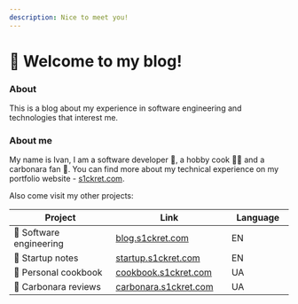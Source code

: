 ```yaml
---
description: Nice to meet you!
---
```


# 👋 Welcome to my blog!

### About

This is a blog about my experience in software engineering and technologies that interest me.&#x20;

### About me

My name is Ivan, I am a software developer :robot:, a hobby cook :cook: and a carbonara fan :spaghetti:. You can find more about my technical experience on my portfolio website - [s1ckret.com](https://s1ckret.com/).

Also come visit my other projects:

<table><thead><tr><th width="247">Project</th><th width="210">Link</th><th width="113">Language</th></tr></thead><tbody><tr><td><span data-gb-custom-inline data-tag="emoji" data-code="1f916">🤖</span> Software engineering</td><td><a href="https://blog.s1ckret.com/">blog.s1ckret.com</a></td><td>EN</td></tr><tr><td><span data-gb-custom-inline data-tag="emoji" data-code="1f331">🌱</span> Startup notes </td><td><a href="https://startup.s1ckret.com">startup.s1ckret.com</a></td><td>EN</td></tr><tr><td><span data-gb-custom-inline data-tag="emoji" data-code="1f372">🍲</span> Personal cookbook</td><td><a href="https://cookbook.s1ckret.com">cookbook.s1ckret.com</a></td><td>UA</td></tr><tr><td><span data-gb-custom-inline data-tag="emoji" data-code="1f35d">🍝</span> Carbonara reviews</td><td><a href="https://carbonara.s1ckret.com">carbonara.s1ckret.com</a></td><td>UA</td></tr></tbody></table>

